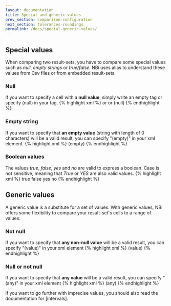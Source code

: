 ```yaml
---
layout: documentation
title: Special and generic values
prev_section: comparison-configuration
next_section: tolerances-roundings
permalink: /docs/special-generic-values/
---
```

## Special values
When comparing two result-sets, you have to compare some special values such as *null*, *empty strings* or *true/false*. NBi uses alias to understand these values from Csv files or from embedded result-sets.

### Null
If you want to specify a cell with a **null value**, simply write an empty tag or specify (null) in your tag.
{% highlight xml %}
<cell/>
or
<cell></cell>
or
<cell>(null)</cell>
{% endhighlight %}

### Empty string
If you want to specify that **an empty value** (string with length of 0 characters) will be a valid result, you can specify "(empty)" in your xml element.
{% highlight xml %}
<cell>(empty)</cell>
{% endhighlight %}

### Boolean values
The values *true*, *false*, *yes* and *no* are valid to express a boolean. Case is not sensitive, meaning that *True* or *YES* are also valid values.
{% highlight xml %}
<cell>true</cell>
<cell>false</cell>
<cell>yes</cell>
<cell>no</cell>
{% endhighlight %}

## Generic values
A generic value is a substitute for a set of values. With generic values, NBi offers some flexibility to compare your result-set's cells to a range of values.

### Not null
If you want to specify that **any non-null value** will be a valid result, you can specify "(value)" in your xml element
{% highlight xml %}
<cell>(value)</cell>
{% endhighlight %}

### Null or not null
If you want to specify that **any value** will be a valid result, you can specify "(any)" in your xml element
{% highlight xml %}
<cell>(any)</cell>
{% endhighlight %}

If you want to go further with imprecise values, you should also read the documentation for [intervals].
